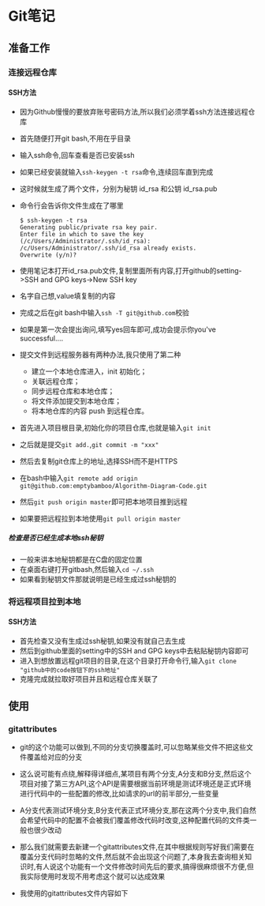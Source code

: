 # Git笔记

## 准备工作

### 连接远程仓库

#### SSH方法

- 因为Github慢慢的要放弃账号密码方法,所以我们必须学着ssh方法连接远程仓库

- 首先随便打开git bash,不用在乎目录

- 输入ssh命令,回车查看是否已安装ssh

- 如果已经安装就输入`ssh-keygen -t rsa`命令,连续回车直到完成

- 这时候就生成了两个文件，分别为秘钥 id_rsa 和公钥 id_rsa.pub

- 命令行会告诉你文件生成在了哪里

  ```shell
  $ ssh-keygen -t rsa
  Generating public/private rsa key pair.
  Enter file in which to save the key (/c/Users/Administrator/.ssh/id_rsa):
  /c/Users/Administrator/.ssh/id_rsa already exists.
  Overwrite (y/n)?
  
  ```

- 使用笔记本打开id_rsa.pub文件,复制里面所有内容,打开github的setting->SSH and GPG keys->New SSH key

- 名字自己想,value填复制的内容

- 完成之后在git bash中输入`ssh -T git@github.com`校验

- 如果是第一次会提出询问,填写yes回车即可,成功会提示你you've successful....

- 提交文件到远程服务器有两种办法,我只使用了第二种

  - 建立一个本地仓库进入，init 初始化；
  - 关联远程仓库；
  - 同步远程仓库和本地仓库；
  - 将文件添加提交到本地仓库；
  - 将本地仓库的内容 push 到远程仓库。

- 首先进入项目根目录,初始化你的项目仓库,也就是输入`git init`

- 之后就是提交`git add.`,`git commit -m "xxx"`

- 然后去复制git仓库上的地址,选择SSH而不是HTTPS

- 在bash中输入`git remote add origin git@github.com:emptybamboo/Algorithm-Diagram-Code.git`

- 然后`git push origin master`即可把本地项目推到远程

- 如果要把远程拉到本地使用`git pull origin master`

##### 检查是否已经生成本地ssh秘钥

- 一般来讲本地秘钥都是在C盘的固定位置
- 在桌面右键打开gitbash,然后输入`cd ~/.ssh`
- 如果看到秘钥文件那就说明是已经生成过ssh秘钥的

### 将远程项目拉到本地

#### SSH方法

- 首先检查又没有生成过ssh秘钥,如果没有就自己去生成
- 然后到github里面的setting中的SSH and GPG keys中去粘贴秘钥内容即可
- 进入到想放置远程git项目的目录,在这个目录打开命令行,输入`git clone "github中的code按钮下的ssh地址"`
- 克隆完成就拉取好项目并且和远程仓库关联了

## 使用

### gitattributes

- git的这个功能可以做到,不同的分支切换覆盖时,可以忽略某些文件不把这些文件覆盖给对应的分支

- 这么说可能有点绕,解释得详细点,某项目有两个分支,A分支和B分支,然后这个项目对接了第三方API,这个API是需要根据当前环境是测试环境还是正式环境进行代码中的一些配置的修改,比如请求的url的前半部分,一些变量

- A分支代表测试环境分支,B分支代表正式环境分支,那在这两个分支中,我们自然会希望代码中的配置不会被我们覆盖修改代码时改变,这种配置代码的文件类一般也很少改动

- 那么我们就需要去新建一个gitattributes文件,在其中根据规则写好我们需要在覆盖分支代码时忽略的文件,然后就不会出现这个问题了,本身我去查询相关知识时,有人说这个功能有一个文件修改时间先后的要求,搞得很麻烦很不方便,但我实际使用时发现不用考虑这个就可以达成效果

- 我使用的gitattributes文件内容如下

  ```
  
  ```

  
